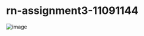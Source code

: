 # rn-assignment3-11091144
![image](https://github.com/Manuel-kyei/rn-assignment3-11091144/assets/170188652/5be14bc7-2592-4342-80a1-8f380e4ef2a4)
